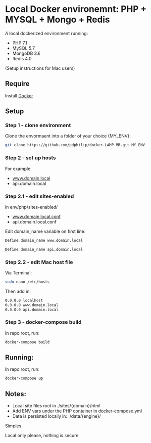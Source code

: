 # Local Docker environemnt: PHP + MYSQL + Mongo + Redis


A local dockerized environment running:
* PHP 7.1
* MySQL 5.7
* MongoDB 3.6
* Redis 4.0

(Setup instructions for Mac users)

## Require

Install [Docker](https://www.docker.com/products/docker-desktop)

## Setup   
### Step 1 - clone environment

Clone the envormaent into a folder of your choice {MY_ENV}:

```bash
git clone https://github.com/pdphilip/docker-LAMP-MR.git MY_ENV
```
### Step 2 - set up hosts  
For example:  

* www.domain.local
* api.domain.local

### Step 2.1 - edit sites-enabled
in env/php/sites-enabled/   

* www.domain.local.conf
* api.domain.local.conf

Edit domain_name variable on first line:  

```bash
Define domain_name www.domain.local
```

```bash
Define domain_name api.domain.local
```

### Step 2.2 - edit Mac host file
Via Terminal:  

```bash
sudo nano /etc/hosts
```	 

Then add in:  

```bash
0.0.0.0 localhost
0.0.0.0 www.domain.local
0.0.0.0 api.domain.local
```	 

### Step 3 - docker-compose build

In repo root, run:   

```bash
docker-compose build
```	 

## Running: 
In repo root, run:   

```bash
docker-compose up
```	 	
	
## Notes:   

* Local site files root in ./sites/{domain}/html
* Add ENV vars under the PHP container in docker-compose.yml
* Data is persisted locally in: ./data/{engine}/



Simples

Local only please, nothing is secure
